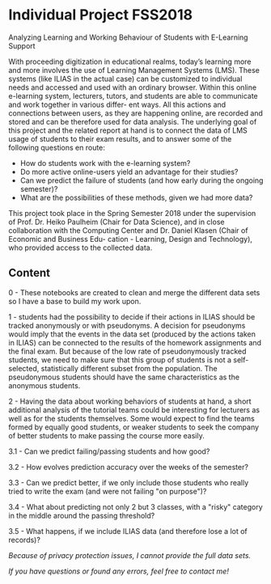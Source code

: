 # Individual Project FSS2018
Analyzing Learning and Working Behaviour of Students with E-Learning Support

With  proceeding  digitization  in  educational  realms,  today’s  learning  more  and
more involves the use of Learning Management Systems (LMS). These systems
(like ILIAS in the actual case) can be customized to individual needs and accessed
and used with an ordinary browser. Within this online e-learning system, lecturers,
tutors, and students are able to communicate and work together in various differ-
ent ways.  All this actions and connections between users, as they are happening
online, are recorded and stored and can be therefore used for data analysis.
The underlying goal of this project and the related report at hand is to connect
the data of LMS usage of students to their exam results, and to answer some of the
following questions en route:

* How do students work with the e-learning system?
* Do more active online-users yield an advantage for their studies?
* Can we predict the failure of students (and how early during the ongoing
semester)?
* What are the possibilities of these methods, given we had more data?

This project took place in the Spring Semester 2018 under the supervision of Prof.
Dr.  Heiko Paulheim (Chair for Data Science), and in close collaboration with the
Computing Center and Dr.  Daniel Klasen (Chair of Economic and Business Edu-
cation - Learning, Design and Technology), who provided access to the collected
data.

## Content
0 - These notebooks are created to clean and merge the different data sets so I have a base to build my work upon.

1 - students had the possibility to decide if their actions in ILIAS should be tracked anonymously or with pseudonyms. A decision for pseudonyms would imply that the events in the data set (produced by the actions taken in ILIAS) can be connected to the results of the homework assignments and the final exam.  But because of the low rate of pseudonymously tracked students, we need to make sure that this group of students is not a self-selected, statistically different subset from the population. The pseudonymous students should have the same characteristics as the anonymous students.

2 - Having the data about working behaviors of students at hand, a short additional analysis of the tutorial teams could be interesting for lecturers as well as for the students themselves. Some would expect to find the teams formed by equally good
students, or weaker students to seek the company of better students to make passing the course more easily.

3.1 - Can we predict failing/passing students and how good?

3.2 - How evolves prediction accuracy over the weeks of the semester?

3.3 - Can we predict better, if we only include those students who really tried to write the exam (and were not failing "on purpose")?

3.4 - What about predicting not only 2 but 3 classes, with a "risky" category in the middle around the passing threshold?

3.5 - What happens, if we include ILIAS data (and therefore lose a lot of records)?



*Because of privacy protection issues, I cannot provide the full data sets.*

*If you have questions or found any errors, feel free to contact me!*
